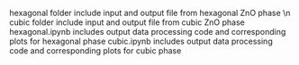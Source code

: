 hexagonal folder include input and output file from hexagonal ZnO phase \n
cubic folder include input and output file from cubic ZnO phase
hexagonal.ipynb includes output data processing code and corresponding plots for hexagonal phase
cubic.ipynb includes output data processing code and corresponding plots for cubic phase
